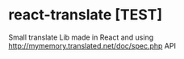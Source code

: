 # react-translate [TEST]
Small translate Lib made in React and using http://mymemory.translated.net/doc/spec.php API
